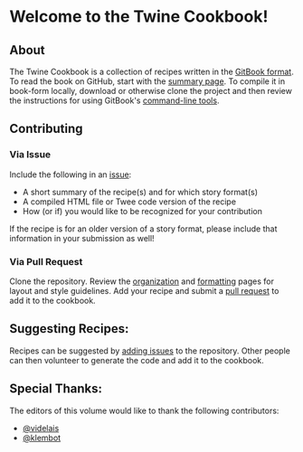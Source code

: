 # Welcome to the Twine Cookbook!

## About

The Twine Cookbook is a collection of recipes written in the [GitBook format](https://github.com/GitbookIO/gitbook). To read the book on GitHub, start with the [summary page](Summary.md). To compile it in book-form locally, download or otherwise clone the project and then review the instructions for using GitBook's [command-line tools](https://github.com/GitbookIO/gitbook/blob/master/docs/setup.md).

## Contributing

### Via Issue
Include the following in an [issue](https://github.com/iftechfoundation/twine-cookbook/issues):
* A short summary of the recipe(s) and for which story format(s)
* A compiled HTML file or Twee code version of the recipe
* How (or if) you would like to be recognized for your contribution

If the recipe is for an older version of a story format, please include that information in your submission as well!

### Via Pull Request
Clone the repository. Review the [organization](organization.md) and [formatting](formatting.md) pages for layout and style guidelines. Add your recipe and submit a [pull request](https://github.com/iftechfoundation/twine-cookbook/pulls) to add it to the cookbook.

## Suggesting Recipes:
Recipes can be suggested by [adding issues](https://github.com/iftechfoundation/twine-cookbook/issues) to the repository. Other people can then volunteer to generate the code and add it to the cookbook.

## Special Thanks:
The editors of this volume would like to thank the following contributors:
* [@videlais](https://github.com/videlais)
* [@klembot](https://github.com/klembot)

